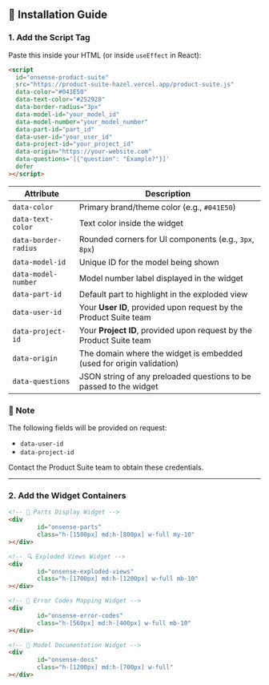 ## 🧩 Installation Guide

### 1. Add the Script Tag

Paste this inside your HTML (or inside `useEffect` in React):

```html
<script
  id="onsense-product-suite"
  src="https://product-suite-hazel.vercel.app/product-suite.js"
  data-color="#041E50"
  data-text-color="#252928"
  data-border-radius="3px"
  data-model-id="your_model_id"
  data-model-number="your_model_number"
  data-part-id="part_id"
  data-user-id="your_user_id"
  data-project-id="your_project_id"
  data-origin="https://your-website.com"
  data-questions='[{"question": "Example?"}]'
  defer
></script>
```
| Attribute            | Description                                                          |
| -------------------- | -------------------------------------------------------------------- |
| `data-color`         | Primary brand/theme color (e.g., `#041E50`)                          |
| `data-text-color`    | Text color inside the widget                                         |
| `data-border-radius` | Rounded corners for UI components (e.g., `3px`, `8px`)               |
| `data-model-id`      | Unique ID for the model being shown                                  |
| `data-model-number`  | Model number label displayed in the widget                           |
| `data-part-id`       | Default part to highlight in the exploded view                       |
| `data-user-id`       | Your **User ID**, provided upon request by the Product Suite team    |
| `data-project-id`    | Your **Project ID**, provided upon request by the Product Suite team |
| `data-origin`        | The domain where the widget is embedded (used for origin validation) |
| `data-questions`     | JSON string of any preloaded questions to be passed to the widget    |


### 📌 Note

The following fields will be provided on request:

- `data-user-id`
- `data-project-id`

Contact the Product Suite team to obtain these credentials.

---

### 2. Add the Widget Containers

```html
<!-- 🧩 Parts Display Widget -->
<div
        id="onsense-parts"
        class="h-[1500px] md:h-[800px] w-full my-10"
></div>

<!-- 🔍 Exploded Views Widget -->
<div
        id="onsense-exploded-views"
        class="h-[1700px] md:h-[1200px] w-full mb-10"
></div>

<!-- 🚨 Error Codes Mapping Widget -->
<div
        id="onsense-error-codes"
        class="h-[560px] md:h-[400px] w-full mb-10"
></div>

<!-- 📘 Model Documentation Widget -->
<div
        id="onsense-docs"
        class="h-[1200px] md:h-[700px] w-full"
></div>

```
